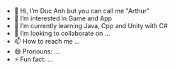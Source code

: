 - 👋 Hi, I’m Duc Anh but you can call me "Arthur"
- 👀 I’m interested in Game and App
- 🌱 I’m currently learning Java, Cpp and Unity with C#
- 💞️ I’m looking to collaborate on ...
- 📫 How to reach me ...
- 😄 Pronouns: ...
- ⚡ Fun fact: ...

<!---
ArthurNguyen40/ArthurNguyen40 is a ✨ special ✨ repository because its `README.md` (this file) appears on your GitHub profile.
You can click the Preview link to take a look at your changes.
--->
